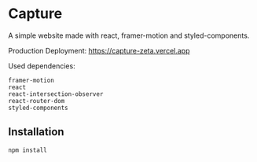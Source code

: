# Capture

A simple website made with react, framer-motion and styled-components.

Production Deployment:
https://capture-zeta.vercel.app

Used dependencies:

    framer-motion
    react
    react-intersection-observer
    react-router-dom
    styled-components

## Installation

```bash
npm install
```
